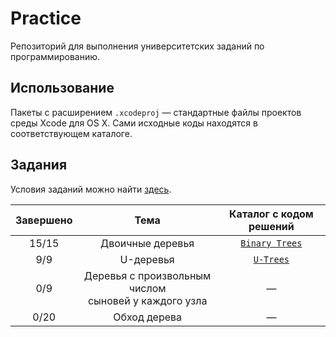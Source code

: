 # Practice
Репозиторий для выполнения университетских заданий по программированию.

## Использование

Пакеты с расширением `.xcodeproj` — стандартные файлы проектов среды Xcode для OS X. Сами исходные коды находятся в соответствующем каталоге. 

## Задания

Условия заданий можно найти [здесь](http://www.math.spbu.ru/user/dlebedin/).

| Завершено | Тема | Каталог с кодом решений |
| :-------: | :--: | :---------------------: |
| 15/15 | Двоичные деревья | [`Binary Trees`](https://github.com/broadwaylamb/Practice/tree/btrees/Binary%20Trees) |
| 9/9  | U-деревья | [`U-Trees`](https://github.com/broadwaylamb/Practice/tree/utrees/UTrees)
| 0/9  | Деревья с произвольным числом <br>сыновей у каждого узла | — |
| 0/20 | Обход дерева | — |


